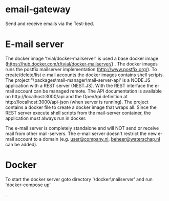 # email-gateway
Send and receive emails via the Test-bed.



# E-mail server 

The docker image 'tvial/docker-mailserver' is used a base docker image (<https://hub.docker.com/r/tvial/docker-mailserver/>) . The docker images runs the postfix mailserver implementation (<http://www.postfix.org/>). To create/delete/list e-mail accounts the docker images contains shell scripts. The project "\packages\mail-manager\mail-server-api' is a NODE.JS application with a REST server (NEST.JS).  With the REST interface the e-mail account can be managed remote. The API documentation is available on http://localhost:3000/api and the OpenApi definition at http://localhost:3000/api-json (when server is running). The project contains a docker file to create a docker image that wraps all. Since the REST server execute shell scripts from the mail-server container, the application must always run in docker. 

The e-mail server is completely standalone and will NOT send or receive mail from other mail-servers. The e-mail server doesn't restrict the new e-mail account to a domain (e.g. user@company.nl, beheer@waterschap.nl can be added).  





# Docker 

To start the docker server goto directory '\docker\mailserver' and run 'docker-compose up'

.
